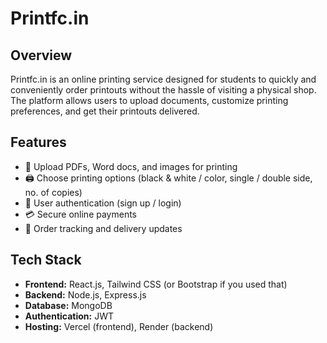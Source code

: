 # Printfc.in  

## Overview  
Printfc.in is an online printing service designed for students to quickly and conveniently order printouts without the hassle of visiting a physical shop.  
The platform allows users to upload documents, customize printing preferences, and get their printouts delivered.  

## Features  
- 📄 Upload PDFs, Word docs, and images for printing  
- 🖨️ Choose printing options (black & white / color, single / double side, no. of copies)  
- 👤 User authentication (sign up / login)  
- 💳 Secure online payments  
- 🚚 Order tracking and delivery updates  

## Tech Stack  
- **Frontend:** React.js, Tailwind CSS (or Bootstrap if you used that)  
- **Backend:** Node.js, Express.js  
- **Database:** MongoDB  
- **Authentication:** JWT  
- **Hosting:** Vercel (frontend), Render (backend)  

